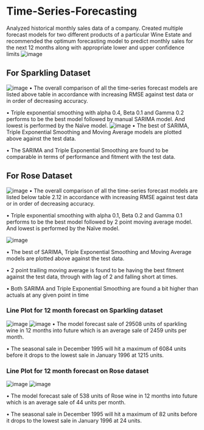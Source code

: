 # Time-Series-Forecasting
Analyzed historical monthly sales data of a company. Created multiple forecast models for two different products of a particular Wine Estate and recommended the optimum forecasting model to predict monthly sales for the next 12 months along with appropriate lower and upper confidence limits
![image](https://user-images.githubusercontent.com/87828805/153257726-772d91c1-90ea-4802-8a28-661a5b237a4e.png)

## For Sparkling Dataset
![image](https://user-images.githubusercontent.com/87828805/153257819-8443d0df-dc70-4e81-8829-b63a845f332e.png)
•	The overall comparison of all the time-series forecast models are listed above table  in accordance with increasing RMSE against test data or in order of decreasing accuracy.

•	Triple exponential smoothing with alpha 0.4, Beta 0.1 and Gamma 0.2 performs to be the best model followed by manual SARIMA model. And lowest is performed by the Naïve model.
![image](https://user-images.githubusercontent.com/87828805/153257910-403358a0-f311-4d76-a6c5-490495477d21.png)
•	The best of SARIMA, Triple Exponential Smoothing and Moving Average models are plotted above against the test data.

•	The SARIMA and Triple Exponential Smoothing are found to be comparable in terms of performance and fitment with the test data.

## For Rose Dataset 
![image](https://user-images.githubusercontent.com/87828805/153258029-2316d924-168e-40f3-ad8e-bc29dd259237.png)
•	The overall comparison of all the time-series forecast models are listed below table 2.12 in accordance with increasing RMSE against test data or in order of decreasing accuracy.

•	Triple exponential smoothing with alpha 0.1, Beta 0.2 and Gamma 0.1 performs to be the best model followed by 2 point moving average model. And lowest is performed by the Naïve model.

![image](https://user-images.githubusercontent.com/87828805/153258096-af3c65ba-906c-4d67-9c47-4f7f9db4385c.png)

•	The best of SARIMA, Triple Exponential Smoothing and Moving Average models are plotted above against the test data.

•	2 point trailing moving average is found to be having the best fitment against the test data, through with lag of 2 and falling short at times.

•	Both SARIMA and Triple Exponential Smoothing are found a bit higher than actuals at any given point in time

### Line Plot for 12 month forecast on Sparkling dataset
![image](https://user-images.githubusercontent.com/87828805/153258410-91c3bd3a-aa4c-471e-878c-0537b1c21dd9.png)
![image](https://user-images.githubusercontent.com/87828805/153258458-0cb58405-30d1-4392-819c-6a96cb64aa14.png)
•	The model forecast sale of 29508 units of sparkling wine in 12 months into future which is an average sale of 2459 units per month.

•	The seasonal sale in December 1995 will hit a maximum of 6084 units before it drops to the lowest sale in January 1996 at 1215 units.

### Line Plot for 12 month forecast on Rose dataset

![image](https://user-images.githubusercontent.com/87828805/153258723-ea654b7d-71e3-401e-8769-ac4222e56ce3.png)
![image](https://user-images.githubusercontent.com/87828805/153258763-4a8e95a4-0562-4698-bf6e-1155d858829e.png)

•	The model forecast sale of 538 units of Rose wine in 12 months into future which is an average sale of 44 units per month.

•	The seasonal sale in December 1995 will hit a maximum of 82 units before it drops to the lowest sale in January 1996 at 24 units.







